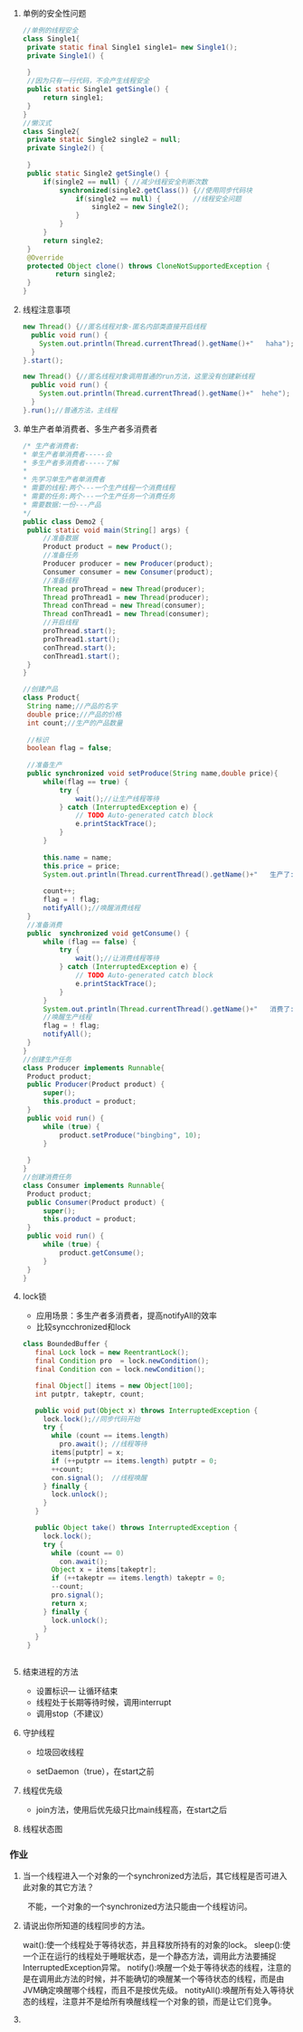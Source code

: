 1. 单例的安全性问题

   ```java
   //单例的线程安全
   class Single1{
   	private static final Single1 single1= new Single1();
   	private Single1() {
   		
   	}
   	//因为只有一行代码，不会产生线程安全
   	public static Single1 getSingle() {
   		return single1;
   	}
   }
   //懒汉式
   class Single2{
   	private static Single2 single2 = null;
   	private Single2() {
   		
   	}
   	public static Single2 getSingle() {
   		if(single2 == null) { //减少线程安全判断次数
   			synchronized(single2.getClass()) {//使用同步代码块
   				if(single2 == null) {        //线程安全问题
   					single2 = new Single2();
   				}			
   			}
   		}	
   		return single2;
   	}
   	@Override
   	protected Object clone() throws CloneNotSupportedException {
           return single2;
   	}
   }
   ```

   

2. 线程注意事项

   ```java
   new Thread() {//匿名线程对象-匿名内部类直接开启线程
     public void run() {
       System.out.println(Thread.currentThread().getName()+"   haha");
     }
   }.start();
   
   new Thread() {//匿名线程对象调用普通的run方法，这里没有创建新线程
     public void run() {
       System.out.println(Thread.currentThread().getName()+"  hehe");
     }
   }.run();//普通方法，主线程
   ```

   

3. 单生产者单消费者、多生产者多消费者

   ```java
   /* 生产者消费者:
   * 单生产者单消费者-----会
   * 多生产者多消费者-----了解
   * 
   * 先学习单生产者单消费者
   * 需要的线程:两个---一个生产线程一个消费线程
   * 需要的任务:两个---一个生产任务一个消费任务
   * 需要数据:一份---产品
   */
   public class Demo2 {
   	public static void main(String[] args) {
   		//准备数据
   		Product product = new Product();
   		//准备任务
   		Producer producer = new Producer(product);
   		Consumer consumer = new Consumer(product);
   		//准备线程
   		Thread proThread = new Thread(producer);
   		Thread proThread1 = new Thread(producer);
   		Thread conThread = new Thread(consumer);
   		Thread conThread1 = new Thread(consumer);
   		//开启线程
   		proThread.start();
   		proThread1.start();
   		conThread.start();	
   		conThread1.start();
   	}
   }
   
   //创建产品
   class Product{
   	String name;//产品的名字
   	double price;//产品的价格
   	int count;//生产的产品数量
   	
   	//标识
   	boolean flag = false;
   	
   	//准备生产
   	public synchronized void setProduce(String name,double price){
   		while(flag == true) {
   			try {
   				wait();//让生产线程等待
   			} catch (InterruptedException e) {
   				// TODO Auto-generated catch block
   				e.printStackTrace();
   			}
   		}
   		
   		this.name = name;
   		this.price = price;
   		System.out.println(Thread.currentThread().getName()+"   生产了:"+this.name+"   产品的数量:"+this.count+"   价格:"+this.price);
   		
   		count++;
   		flag = ! flag;
   		notifyAll();//唤醒消费线程
   	}
   	//准备消费
   	public  synchronized void getConsume() {
   		while (flag == false) {
   			try {
   				wait();//让消费线程等待
   			} catch (InterruptedException e) {
   				// TODO Auto-generated catch block
   				e.printStackTrace();
   			}
   		}
   		System.out.println(Thread.currentThread().getName()+"   消费了:"+this.name+"   产品的数量:"+this.count+"   价格:"+this.price);
   		//唤醒生产线程
   		flag = ! flag;
   		notifyAll();
   	}
   }
   //创建生产任务
   class Producer implements Runnable{
   	Product product;
   	public Producer(Product product) {
   		super();
   		this.product = product;
   	}
   	public void run() {
   		while (true) {
   			product.setProduce("bingbing", 10);
   		}
   		
   	}
   }
   //创建消费任务
   class Consumer implements Runnable{
   	Product product;
   	public Consumer(Product product) {
   		super();
   		this.product = product;
   	}
   	public void run() {
   		while (true) {
   			product.getConsume();
   		}
   	}
   }
   
   ```

4. lock锁 

   * 应用场景：多生产者多消费者，提高notifyAll的效率
   * 比较syncchronized和lock

   ```java
   class BoundedBuffer {
      final Lock lock = new ReentrantLock();
      final Condition pro  = lock.newCondition(); 
      final Condition con = lock.newCondition(); 
   
      final Object[] items = new Object[100];
      int putptr, takeptr, count;
   
      public void put(Object x) throws InterruptedException {
        lock.lock();//同步代码开始
        try {
          while (count == items.length)
            pro.await(); //线程等待
          items[putptr] = x;
          if (++putptr == items.length) putptr = 0;
          ++count;
          con.signal();  //线程唤醒
        } finally {
          lock.unlock();
        }
      }
   
      public Object take() throws InterruptedException {
        lock.lock();
        try {
          while (count == 0)
            con.await();
          Object x = items[takeptr];
          if (++takeptr == items.length) takeptr = 0;
          --count;
          pro.signal();
          return x;
        } finally {
          lock.unlock();
        }
      }
    }
   
   
   
   ```

5. 结束进程的方法

   * 设置标识— 让循环结束
   * 线程处于长期等待时候，调用interrupt
   * 调用stop（不建议）

   

6. 守护线程

   * 垃圾回收线程

   * setDaemon（true），在start之前

     

7. 线程优先级
   * join方法，使用后优先级只比main线程高，在start之后



8. 线程状态图





###  作业

1. 当一个线程进入一个对象的一个synchronized方法后，其它线程是否可进入此对象的其它方法？ 

　 　不能，一个对象的一个synchronized方法只能由一个线程访问。 



2. 请说出你所知道的线程同步的方法。

   wait():使一个线程处于等待状态，并且释放所持有的对象的lock。
   sleep():使一个正在运行的线程处于睡眠状态，是一个静态方法，调用此方法要捕捉InterruptedException异常。
    notify():唤醒一个处于等待状态的线程，注意的是在调用此方法的时候，并不能确切的唤醒某一个等待状态的线程，而是由JVM确定唤醒哪个线程，而且不是按优先级。
   notityAll():唤醒所有处入等待状态的线程，注意并不是给所有唤醒线程一个对象的锁，而是让它们竞争。

   

3. 